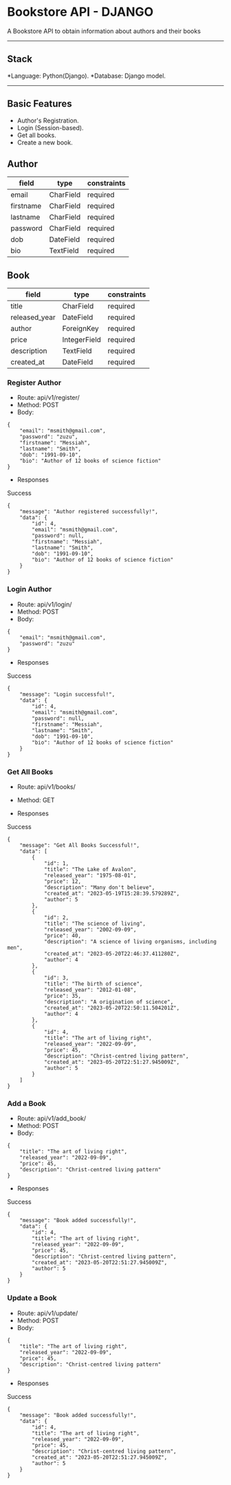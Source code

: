 # Bookstore API - DJANGO
A Bookstore API to obtain information about authors and their books

---
## Stack
*Language: Python(Django).
*Database: Django model.

---

## Basic Features

- Author's Registration.
- Login (Session-based).
- Get all books.
- Create a new book.
  

## Author
| field     | type      | constraints |
| --------- | --------- | ----------- |
| email     | CharField | required    |
| firstname | CharField | required    |
| lastname  | CharField | required    |
| password  | CharField | required    |
| dob       | DateField | required    |
| bio       | TextField | required    |

## Book
| field         | type         | constraints |
| ------------- | ------------ | ----------- |
| title         | CharField    | required    |
| released_year | DateField    | required    |
| author        | ForeignKey   | required    |
| price         | IntegerField | required    |
| description   | TextField    | required    |
| created_at    | DateField    | required    |

### Register Author

- Route: api/v1/register/   
- Method: POST
- Body: 
```
{
    "email": "msmith@gmail.com",
    "password": "zuzu",
    "firstname": "Messiah",
    "lastname": "Smith",
    "dob": "1991-09-10",
    "bio": "Author of 12 books of science fiction"
}
```

- Responses

Success
```
{
    "message": "Author registered successfully!",
    "data": {
        "id": 4,
        "email": "msmith@gmail.com",
        "password": null,
        "firstname": "Messiah",
        "lastname": "Smith",
        "dob": "1991-09-10",
        "bio": "Author of 12 books of science fiction"
    }
}

```
### Login Author

- Route: api/v1/login/   
- Method: POST
- Body: 
```
{
    "email": "msmith@gmail.com",
    "password": "zuzu"
}
```

- Responses

Success
```
{
    "message": "Login successful!",
    "data": {
        "id": 4,
        "email": "msmith@gmail.com",
        "password": null,
        "firstname": "Messiah",
        "lastname": "Smith",
        "dob": "1991-09-10",
        "bio": "Author of 12 books of science fiction"
    }
}

```
### Get All Books

- Route: api/v1/books/   
- Method: GET

- Responses

Success
```
{
    "message": "Get All Books Successful!",
    "data": [
        {
            "id": 1,
            "title": "The Lake of Avalon",
            "released_year": "1975-08-01",
            "price": 12,
            "description": "Many don't believe",
            "created_at": "2023-05-19T15:28:39.579289Z",
            "author": 5
        },
        {
            "id": 2,
            "title": "The science of living",
            "released_year": "2002-09-09",
            "price": 40,
            "description": "A science of living organisms, including men",
            "created_at": "2023-05-20T22:46:37.411280Z",
            "author": 4
        },
        {
            "id": 3,
            "title": "The birth of science",
            "released_year": "2012-01-08",
            "price": 35,
            "description": "A origination of science",
            "created_at": "2023-05-20T22:50:11.504201Z",
            "author": 4
        },
        {
            "id": 4,
            "title": "The art of living right",
            "released_year": "2022-09-09",
            "price": 45,
            "description": "Christ-centred living pattern",
            "created_at": "2023-05-20T22:51:27.945009Z",
            "author": 5
        }
    ]
}

```
### Add a Book

- Route: api/v1/add_book/   
- Method: POST
- Body: 
```
{
    "title": "The art of living right",
    "released_year": "2022-09-09",
    "price": 45,
    "description": "Christ-centred living pattern"
}
```

- Responses

Success
```
{
    "message": "Book added successfully!",
    "data": {
        "id": 4,
        "title": "The art of living right",
        "released_year": "2022-09-09",
        "price": 45,
        "description": "Christ-centred living pattern",
        "created_at": "2023-05-20T22:51:27.945009Z",
        "author": 5
    }
}
```
### Update a Book

- Route: api/v1/update/   
- Method: POST
- Body: 
```
{
    "title": "The art of living right",
    "released_year": "2022-09-09",
    "price": 45,
    "description": "Christ-centred living pattern"
}
```

- Responses

Success
```
{
    "message": "Book added successfully!",
    "data": {
        "id": 4,
        "title": "The art of living right",
        "released_year": "2022-09-09",
        "price": 45,
        "description": "Christ-centred living pattern",
        "created_at": "2023-05-20T22:51:27.945009Z",
        "author": 5
    }
}
```